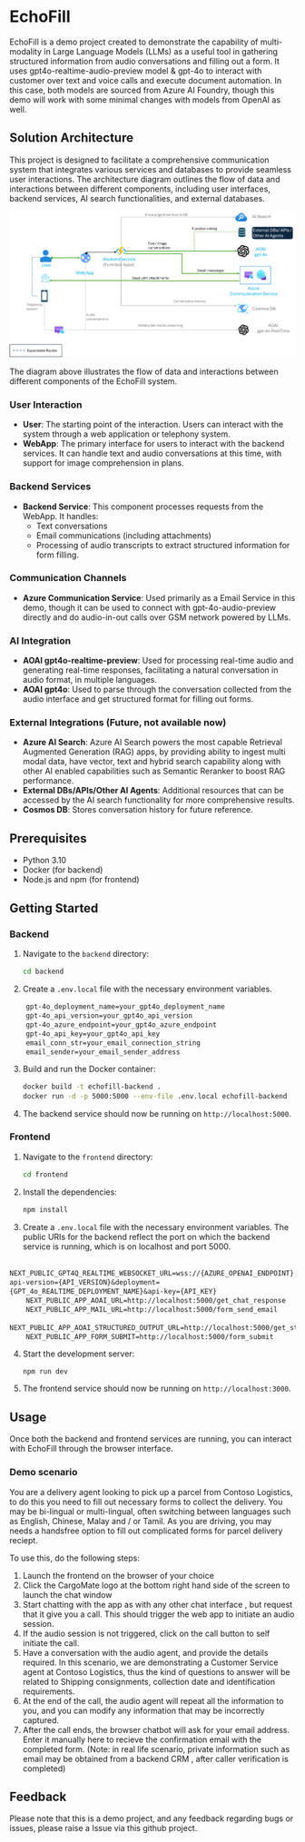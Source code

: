 # EchoFill

EchoFill is a demo project created to demonstrate the capability of multi-modality in Large Language Models (LLMs) as a useful tool in gathering structured information from audio conversations and filling out a form. It uses gpt4o-realtime-audio-preview model &amp; gpt-4o to interact with customer over text and voice calls and execute document automation. In this case, both models are sourced from Azure AI Foundry, though this demo will work with some minimal changes with models from OpenAI as well. 

## Solution Architecture

This project is designed to facilitate a comprehensive communication system that integrates various services and databases to provide seamless user interactions. The architecture diagram outlines the flow of data and interactions between different components, including user interfaces, backend services, AI search functionalities, and external databases.

![EchoFill Architecture Diagram](./echofill-architecture-diagram.png)

The diagram above illustrates the flow of data and interactions between different components of the EchoFill system.

### User Interaction
- **User**: The starting point of the interaction. Users can interact with the system through a web application or telephony system.
- **WebApp**: The primary interface for users to interact with the backend services. It can handle text and audio conversations at this time, with support for image comprehension in plans.

### Backend Services
- **Backend Service**: This component processes requests from the WebApp. It handles:
  - Text conversations
  - Email communications (including attachments)
  - Processing of audio transcripts to extract structured information for form filling.

### Communication Channels
- **Azure Communication Service**: Used primarily as a Email Service in this demo, though it can be used to connect with gpt-4o-audio-preview directly and do audio-in-out calls over GSM network powered by LLMs. 


### AI Integration
- **AOAI gpt4o-realtime-preview**: Used for processing real-time audio and generating real-time responses, facilitating a natural conversation in audio format, in multiple languages.
- **AOAI gpt4o**: Used to parse through the conversation collected from the audio interface and get structured format for filling out forms.
  
### External Integrations (Future, not available now)
- **Azure AI Search**: Azure AI Search powers the most capable Retrieval Augmented Generation (RAG) apps, by providing ability to ingest multi modal data, have vector, text and hybrid search capability along with other AI enabled capabilities such as Semantic Reranker to boost RAG performance.
- **External DBs/APIs/Other AI Agents**: Additional resources that can be accessed by the AI search functionality for more comprehensive results.
- **Cosmos DB**: Stores conversation history for future reference.


## Prerequisites

- Python 3.10
- Docker (for backend)
- Node.js and npm (for frontend)

## Getting Started

### Backend

1. Navigate to the `backend` directory:

    ```sh
    cd backend
    ```

2. Create a `.env.local` file with the necessary environment variables.
```
    gpt-4o_deployment_name=your_gpt4o_deployment_name
    gpt-4o_api_version=your_gpt4o_api_version
    gpt-4o_azure_endpoint=your_gpt4o_azure_endpoint
    gpt-4o_api_key=your_gpt4o_api_key
    email_conn_str=your_email_connection_string
    email_sender=your_email_sender_address
```
3. Build and run the Docker container:

    ```sh
    docker build -t echofill-backend .
    docker run -d -p 5000:5000 --env-file .env.local echofill-backend
    ```

4. The backend service should now be running on `http://localhost:5000`.

### Frontend

1. Navigate to the `frontend` directory:

    ```sh
    cd frontend
    ```

2. Install the dependencies:

    ```sh
    npm install
    ```

3. Create a `.env.local` file with the necessary environment variables.
The public URIs for the backend reflect the port on which the backend service is running, which is on localhost and port 5000. 
```
    NEXT_PUBLIC_GPT4Q_REALTIME_WEBSOCKET_URL=wss://{AZURE_OPENAI_ENDPOINT}.openai.azure.com/openai/realtime?api-version={API_VERSION}&deployment={GPT_4o_REALTIME_DEPLOYMENT_NAME}&api-key={API_KEY}
    NEXT_PUBLIC_APP_AOAI_URL=http://localhost:5000/get_chat_response
    NEXT_PUBLIC_APP_MAIL_URL=http://localhost:5000/form_send_email
    NEXT_PUBLIC_APP_AOAI_STRUCTURED_OUTPUT_URL=http://localhost:5000/get_structured_output
    NEXT_PUBLIC_APP_FORM_SUBMIT=http://localhost:5000/form_submit
```
4. Start the development server:

    ```sh
    npm run dev
    ```

5. The frontend service should now be running on `http://localhost:3000`.

## Usage

Once both the backend and frontend services are running, you can interact with EchoFill through the browser interface. 

### Demo scenario
You are a delivery agent looking to pick up a parcel from Contoso Logistics, to do this you need to fill out necessary forms to collect the delivery. You may be bi-lingual or multi-lingual, often switching between languages such as English, Chinese, Malay and / or Tamil. As you are driving, you may needs a handsfree option to fill out complicated forms for parcel delivery reciept. 

To use this, do the following steps:
1. Launch the frontend on the browser of your choice
2. Click the CargoMate logo at the bottom right hand side of the screen to launch the chat window
3. Start chatting with the app as with any other chat interface , but request that it give you a call. This should trigger the web app to initiate an audio session.
4. If the audio session is not triggered, click on the call button to self initiate the call.
5. Have a conversation with the audio agent, and provide the details required. In this scenario, we are demonstrating a Customer Service agent at Contoso Logistics, thus the kind of questions to answer will be related to Shipping consignments, collection date and identification requirements. 
6. At the end of the call, the audio agent will repeat all the information  to you, and you can modify any information that may be incorrectly captured. 
7. After the call ends, the browser chatbot will ask for your email address. Enter it manually here to recieve the confirmation email with the completed form. (Note: in real life scenario, private information such as email may be obtained from a backend CRM , after caller verification is completed)

## Feedback
Please note that this is a demo project, and any feedback regarding bugs or issues, please raise a Issue via this github project.